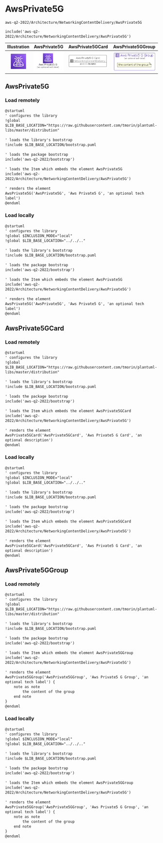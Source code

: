 # AwsPrivate5G


```text
aws-q2-2022/Architecture/NetworkingContentDelivery/AwsPrivate5G
```

```text
include('aws-q2-2022/Architecture/NetworkingContentDelivery/AwsPrivate5G')
```



| Illustration | AwsPrivate5G | AwsPrivate5GCard | AwsPrivate5GGroup |
| :---: | :---: | :---: | :---: |
| ![illustration for Illustration](../../../aws-q2-2022/Architecture/NetworkingContentDelivery/AwsPrivate5G.png) | ![illustration for AwsPrivate5G](../../../aws-q2-2022/Architecture/NetworkingContentDelivery/AwsPrivate5G.Local.png) | ![illustration for AwsPrivate5GCard](../../../aws-q2-2022/Architecture/NetworkingContentDelivery/AwsPrivate5GCard.Local.png) | ![illustration for AwsPrivate5GGroup](../../../aws-q2-2022/Architecture/NetworkingContentDelivery/AwsPrivate5GGroup.Local.png) |




## AwsPrivate5G

### Load remotely
```plantuml
@startuml
' configures the library
!global $LIB_BASE_LOCATION="https://raw.githubusercontent.com/tmorin/plantuml-libs/master/distribution"

' loads the library's bootstrap
!include $LIB_BASE_LOCATION/bootstrap.puml

' loads the package bootstrap
include('aws-q2-2022/bootstrap')

' loads the Item which embeds the element AwsPrivate5G
include('aws-q2-2022/Architecture/NetworkingContentDelivery/AwsPrivate5G')

' renders the element
AwsPrivate5G('AwsPrivate5G', 'Aws Private5 G', 'an optional tech label')
@enduml
```

### Load locally
```plantuml
@startuml
' configures the library
!global $INCLUSION_MODE="local"
!global $LIB_BASE_LOCATION="../../.."

' loads the library's bootstrap
!include $LIB_BASE_LOCATION/bootstrap.puml

' loads the package bootstrap
include('aws-q2-2022/bootstrap')

' loads the Item which embeds the element AwsPrivate5G
include('aws-q2-2022/Architecture/NetworkingContentDelivery/AwsPrivate5G')

' renders the element
AwsPrivate5G('AwsPrivate5G', 'Aws Private5 G', 'an optional tech label')
@enduml
```

## AwsPrivate5GCard

### Load remotely
```plantuml
@startuml
' configures the library
!global $LIB_BASE_LOCATION="https://raw.githubusercontent.com/tmorin/plantuml-libs/master/distribution"

' loads the library's bootstrap
!include $LIB_BASE_LOCATION/bootstrap.puml

' loads the package bootstrap
include('aws-q2-2022/bootstrap')

' loads the Item which embeds the element AwsPrivate5GCard
include('aws-q2-2022/Architecture/NetworkingContentDelivery/AwsPrivate5G')

' renders the element
AwsPrivate5GCard('AwsPrivate5GCard', 'Aws Private5 G Card', 'an optional description')
@enduml
```

### Load locally
```plantuml
@startuml
' configures the library
!global $INCLUSION_MODE="local"
!global $LIB_BASE_LOCATION="../../.."

' loads the library's bootstrap
!include $LIB_BASE_LOCATION/bootstrap.puml

' loads the package bootstrap
include('aws-q2-2022/bootstrap')

' loads the Item which embeds the element AwsPrivate5GCard
include('aws-q2-2022/Architecture/NetworkingContentDelivery/AwsPrivate5G')

' renders the element
AwsPrivate5GCard('AwsPrivate5GCard', 'Aws Private5 G Card', 'an optional description')
@enduml
```

## AwsPrivate5GGroup

### Load remotely
```plantuml
@startuml
' configures the library
!global $LIB_BASE_LOCATION="https://raw.githubusercontent.com/tmorin/plantuml-libs/master/distribution"

' loads the library's bootstrap
!include $LIB_BASE_LOCATION/bootstrap.puml

' loads the package bootstrap
include('aws-q2-2022/bootstrap')

' loads the Item which embeds the element AwsPrivate5GGroup
include('aws-q2-2022/Architecture/NetworkingContentDelivery/AwsPrivate5G')

' renders the element
AwsPrivate5GGroup('AwsPrivate5GGroup', 'Aws Private5 G Group', 'an optional tech label') {
    note as note
        the content of the group
    end note
}
@enduml
```

### Load locally
```plantuml
@startuml
' configures the library
!global $INCLUSION_MODE="local"
!global $LIB_BASE_LOCATION="../../.."

' loads the library's bootstrap
!include $LIB_BASE_LOCATION/bootstrap.puml

' loads the package bootstrap
include('aws-q2-2022/bootstrap')

' loads the Item which embeds the element AwsPrivate5GGroup
include('aws-q2-2022/Architecture/NetworkingContentDelivery/AwsPrivate5G')

' renders the element
AwsPrivate5GGroup('AwsPrivate5GGroup', 'Aws Private5 G Group', 'an optional tech label') {
    note as note
        the content of the group
    end note
}
@enduml
```

